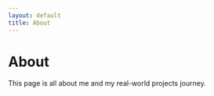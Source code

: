 ```yaml
---
layout: default
title: About
---
```

# About
This page is all about me and my real-world projects journey.
